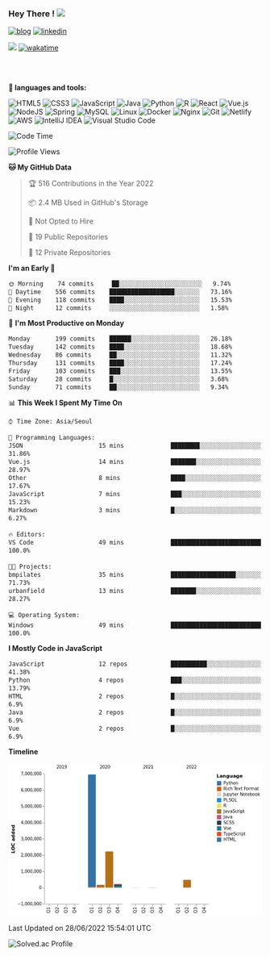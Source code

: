 
  
### Hey There ! <img src="https://media.giphy.com/media/hvRJCLFzcasrR4ia7z/giphy.gif" width="25px">
[![blog](http://img.shields.io/badge/-blog-black?style=flat-square&logo=github&link=https://yucosmosme.github.io/)](https://yucosmosme.github.io/)
[![linkedin](https://img.shields.io/badge/-minahyu-blue?style=flat-square&logo=Linkedin&logoColor=white&link=https://www.linkedin.com/in/minahyu/)](https://www.linkedin.com/in/minahyu/)
<!--[![Gmail](https://img.shields.io/badge/yucosmosme-d14836?style=flat-square&logo=Gmail&logoColor=white&link=mailto:yucosmosme@gmail.com)](mailto:yucosmosme@gmail.com)-->
![](https://visitor-badge.glitch.me/badge?page_id=yucosmosme.yucosmosme)
[![wakatime](https://wakatime.com/badge/user/b1605a28-1a98-4cda-bfc4-5d70b631773c.svg)](https://wakatime.com/@b1605a28-1a98-4cda-bfc4-5d70b631773c)
<!--[![website](https://img.shields.io/badge/Website-46a2f1.svg?&style=flat-square&logo=Google-Chrome&logoColor=white&link=https://anmolsingh.me/)](https://anmolsingh.me/)-->

<br/>

<!--Hi, I'm Minah, a passionate self-taught full stack web developer.  
Currently using React & Node.js.  
Goal-oriented, active on learning new technologies!  -->

<br/>

**:hammer: languages and tools:**  
  
![HTML5](https://img.shields.io/badge/html5-%23E34F26.svg?style=for-the-badge&logo=html5&logoColor=white)
![CSS3](https://img.shields.io/badge/css3-%231572B6.svg?style=for-the-badge&logo=css3&logoColor=white)
![JavaScript](https://img.shields.io/badge/javascript-%23323330.svg?style=for-the-badge&logo=javascript&logoColor=%23F7DF1E)
![Java](https://img.shields.io/badge/java-%23ED8B00.svg?style=for-the-badge&logo=java&logoColor=white)
![Python](https://img.shields.io/badge/python-3670A0?style=for-the-badge&logo=python&logoColor=ffdd54)
![R](https://img.shields.io/badge/r-%23276DC3.svg?style=for-the-badge&logo=r&logoColor=white)
![React](https://img.shields.io/badge/react-%2320232a.svg?style=for-the-badge&logo=react&logoColor=%2361DAFB)
![Vue.js](https://img.shields.io/badge/vuejs-%2335495e.svg?style=for-the-badge&logo=vuedotjs&logoColor=%234FC08D)
![NodeJS](https://img.shields.io/badge/node.js-6DA55F?style=for-the-badge&logo=node.js&logoColor=white)
![Spring](https://img.shields.io/badge/spring-%236DB33F.svg?style=for-the-badge&logo=spring&logoColor=white)
![MySQL](https://img.shields.io/badge/mysql-%2300f.svg?style=for-the-badge&logo=mysql&logoColor=white)
![Linux](https://img.shields.io/badge/Linux-FCC624?style=for-the-badge&logo=linux&logoColor=black)
![Docker](https://img.shields.io/badge/docker-%230db7ed.svg?style=for-the-badge&logo=docker&logoColor=white)
![Nginx](https://img.shields.io/badge/nginx-%23009639.svg?style=for-the-badge&logo=nginx&logoColor=white)
![Git](https://img.shields.io/badge/git-%23F05033.svg?style=for-the-badge&logo=git&logoColor=white)
![Netlify](https://img.shields.io/badge/netlify-%23000000.svg?style=for-the-badge&logo=netlify&logoColor=#00C7B7)
![AWS](https://img.shields.io/badge/AWS-%23FF9900.svg?style=for-the-badge&logo=amazon-aws&logoColor=white)
![IntelliJ IDEA](https://img.shields.io/badge/IntelliJIDEA-000000.svg?style=for-the-badge&logo=intellij-idea&logoColor=white)
![Visual Studio Code](https://img.shields.io/badge/Visual%20Studio%20Code-0078d7.svg?style=for-the-badge&logo=visual-studio-code&logoColor=white)


<!--START_SECTION:waka-->
![Code Time](http://img.shields.io/badge/Code%20Time-0%20secs-blue)

![Profile Views](http://img.shields.io/badge/Profile%20Views-23-blue)

**🐱 My GitHub Data** 

> 🏆 516 Contributions in the Year 2022
 > 
> 📦 2.4 MB Used in GitHub's Storage 
 > 
> 🚫 Not Opted to Hire
 > 
> 📜 19 Public Repositories 
 > 
> 🔑 12 Private Repositories  
 > 
**I'm an Early 🐤** 

```text
🌞 Morning    74 commits     ██░░░░░░░░░░░░░░░░░░░░░░░   9.74% 
🌆 Daytime    556 commits    ██████████████████░░░░░░░   73.16% 
🌃 Evening    118 commits    ████░░░░░░░░░░░░░░░░░░░░░   15.53% 
🌙 Night      12 commits     ░░░░░░░░░░░░░░░░░░░░░░░░░   1.58%

```
📅 **I'm Most Productive on Monday** 

```text
Monday       199 commits    ██████░░░░░░░░░░░░░░░░░░░   26.18% 
Tuesday      142 commits    ████░░░░░░░░░░░░░░░░░░░░░   18.68% 
Wednesday    86 commits     ██░░░░░░░░░░░░░░░░░░░░░░░   11.32% 
Thursday     131 commits    ████░░░░░░░░░░░░░░░░░░░░░   17.24% 
Friday       103 commits    ███░░░░░░░░░░░░░░░░░░░░░░   13.55% 
Saturday     28 commits     █░░░░░░░░░░░░░░░░░░░░░░░░   3.68% 
Sunday       71 commits     ██░░░░░░░░░░░░░░░░░░░░░░░   9.34%

```


📊 **This Week I Spent My Time On** 

```text
⌚︎ Time Zone: Asia/Seoul

💬 Programming Languages: 
JSON                     15 mins             ████████░░░░░░░░░░░░░░░░░   31.86% 
Vue.js                   14 mins             ███████░░░░░░░░░░░░░░░░░░   28.97% 
Other                    8 mins              ████░░░░░░░░░░░░░░░░░░░░░   17.67% 
JavaScript               7 mins              ███░░░░░░░░░░░░░░░░░░░░░░   15.23% 
Markdown                 3 mins              █░░░░░░░░░░░░░░░░░░░░░░░░   6.27%

🔥 Editors: 
VS Code                  49 mins             █████████████████████████   100.0%

🐱‍💻 Projects: 
bmpilates                35 mins             ██████████████████░░░░░░░   71.73% 
urbanfield               13 mins             ███████░░░░░░░░░░░░░░░░░░   28.27%

💻 Operating System: 
Windows                  49 mins             █████████████████████████   100.0%

```

**I Mostly Code in JavaScript** 

```text
JavaScript               12 repos            ██████████░░░░░░░░░░░░░░░   41.38% 
Python                   4 repos             ███░░░░░░░░░░░░░░░░░░░░░░   13.79% 
HTML                     2 repos             █░░░░░░░░░░░░░░░░░░░░░░░░   6.9% 
Java                     2 repos             █░░░░░░░░░░░░░░░░░░░░░░░░   6.9% 
Vue                      2 repos             █░░░░░░░░░░░░░░░░░░░░░░░░   6.9%

```


**Timeline**

![Chart not found](https://raw.githubusercontent.com/yucosmosme/yucosmosme/main/charts/bar_graph.png) 


 Last Updated on 28/06/2022 15:54:01 UTC
<!--END_SECTION:waka-->

<!-- -->
![Solved.ac Profile](http://mazassumnida.wtf/api/v2/generate_badge?boj=mayu1989)

<!--![Github Wakatime Stats](https://github-readme-stats.vercel.app/api/wakatime?username=yucosmosme&v=2)-->

<!--

![Github Wakatime Stats](https://github-readme-stats.vercel.app/api/wakatime?username=yucosmosme&layout=compact&&theme=default&link="https://github-readme-stats.vercel.app/api/wakatime?username=yucosmosme&v=2")
  

헤더 꾸미기
![header](https://capsule-render.vercel.app/api?type=waving&color=auto&height=200&section=header&text=Hi%20there&fontSize=50&fontColor=ffffff)

조회수
[![Hits](https://hits.seeyoufarm.com/api/count/incr/badge.svg?url=https%3A%2F%2Fgithub.com%2Fyucosmosme&count_bg=%2379C83D&title_bg=%23555555&icon=&icon_color=%23E7E7E7&title=hits&edge_flat=false)](https://hits.seeyoufarm.com)

깃헙 통계(public푸쉬만 적용)
![yucosmosme's GitHub stats](https://github-readme-stats.vercel.app/api?username=yucosmosme&show_icons=true&theme=merko)

많이쓴 언어(public푸쉬만 적용)
[![Top Langs](https://github-readme-stats.vercel.app/api/top-langs/?username=yucosmosme&layout=compact)](https://github.com/yucosmosme/github-readme-stats)
Here are some ideas to get you started:

-->

